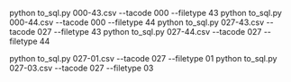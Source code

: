 python to_sql.py 000-43.csv --tacode 000 --filetype 43
python to_sql.py 000-44.csv --tacode 000 --filetype 44
python to_sql.py 027-43.csv --tacode 027 --filetype 43
python to_sql.py 027-44.csv --tacode 027 --filetype 44

python to_sql.py 027-01.csv --tacode 027 --filetype 01
python to_sql.py 027-03.csv --tacode 027 --filetype 03

